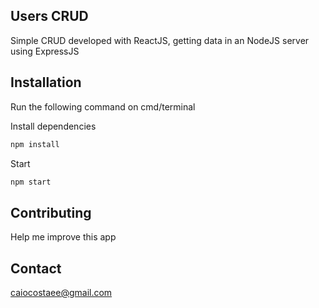 ## Users CRUD
Simple CRUD developed with ReactJS, getting data in an NodeJS server using ExpressJS

## Installation

Run the following command on cmd/terminal

Install dependencies
```bash
npm install
```

Start
```bash
npm start
```

## Contributing
Help me improve this app

## Contact
caiocostaee@gmail.com
